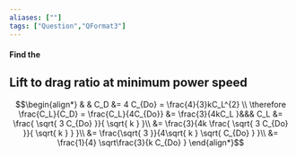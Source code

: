 ```yaml
---
aliases: [""]
tags: ["Question","QFormat3"]
---
```


#### Find the
## Lift to drag ratio at minimum power speed

$$\begin{align*}
& & C_D &= 4 C_{Do} = \frac{4}{3}kC_L^{2}  \\
\therefore \frac{C_L}{C_D} = \frac{C_L}{4C_{Do}} &= \frac{3}{4kC_L  }&&& C_L &= \frac{ \sqrt{ 3 C_{Do} }}{ \sqrt{ k }   }\\
&= \frac{3}{4k \frac{ \sqrt{ 3 C_{Do} }}{ \sqrt{ k }   }  }\\
&= \frac{\sqrt{ 3 }}{4\sqrt{ k } \sqrt{ C_{Do} }  }\\
&= \frac{1}{4} \sqrt\frac{3}{k C_{Do}  }
\end{align*}$$
